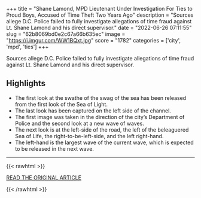 +++
title = "Shane Lamond, MPD Lieutenant Under Investigation For Ties to Proud Boys, Accused of Time Theft Two Years Ago"
description = "Sources allege D.C. Police failed to fully investigate allegations of time fraud against Lt. Shane Lamond and his direct supervisor."
date = "2022-06-26 07:11:55"
slug = "62b8069bd0e2c67a66b635ec"
image = "https://i.imgur.com/WW1BQxt.jpg"
score = "1782"
categories = ['city', 'mpd', 'ties']
+++

Sources allege D.C. Police failed to fully investigate allegations of time fraud against Lt. Shane Lamond and his direct supervisor.

## Highlights

- The first look at the swathe of the swag of the sea has been released from the first look of the Sea of Light.
- The last look has been captured on the left side of the channel.
- The first image was taken in the direction of the city’s Department of Police and the second look at a new wave of waves.
- The next look is at the left-side of the road, the left of the beleaguered Sea of Life, the right-to-be-left-side, and the left right-hand.
- The left-hand is the largest wave of the current wave, which is expected to be released in the next wave.

---

{{< rawhtml >}}
  <p class="article-category">
    <a target="_blank" href="https://washingtoncitypaper.com/article/560895/shane-lamond-mpd-lieutenant-under-investigation-for-ties-to-proud-boys-was-accused-of-time-theft-two-years-prior/">READ THE ORIGINAL ARTICLE</a>
  </p>
{{< /rawhtml >}}
